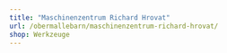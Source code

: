 ```yaml
---
title: "Maschinenzentrum Richard Hrovat"
url: /obermallebarn/maschinenzentrum-richard-hrovat/
shop: Werkzeuge
---
```

